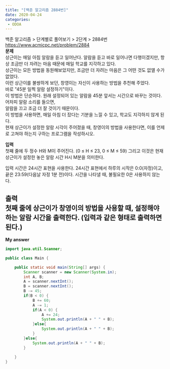 ```yaml
---
title: "[백준 알고리즘 2884번]"
date: 2020-04-24
categories: 
 - ODOA
---
```

백준 알고리즘 > 단계별로 풀어보기 > 2단계 > 2884번  
<a href="https://www.acmicpc.net/problem/2884">https://www.acmicpc.net/problem/2884</a>  
**문제**  
상근이는 매일 아침 알람을 듣고 일어난다. 알람을 듣고 바로 일어나면 다행이겠지만, 항상 조금만 더 자려는 마음 때문에 매일 학교를 지각하고 있다.  
상근이는 모든 방법을 동원해보았지만, 조금만 더 자려는 마음은 그 어떤 것도 없앨 수가 없었다.  
이런 상근이를 불쌍하게 보던, 창영이는 자신이 사용하는 방법을 추천해 주었다.  
바로 "45분 일찍 알람 설정하기"이다.  
이 방법은 단순하다. 원래 설정되어 있는 알람을 45분 앞서는 시간으로 바꾸는 것이다. 어차피 알람 소리를 들으면,  
알람을 끄고 조금 더 잘 것이기 때문이다.   
이 방법을 사용하면, 매일 아침 더 잤다는 기분을 느낄 수 있고, 학교도 지각하지 않게 된다.  
현재 상근이가 설정한 알람 시각이 주어졌을 때, 창영이의 방법을 사용한다면, 이를 언제로 고쳐야 하는지 구하는 프로그램을 작성하시오.  

**입력**  
첫째 줄에 두 정수 H와 M이 주어진다. (0 ≤ H ≤ 23, 0 ≤ M ≤ 59) 그리고 이것은 현재 상근이가 설정한 놓은 알람 시간 H시 M분을 의미한다.

입력 시간은 24시간 표현을 사용한다. 24시간 표현에서 하루의 시작은 0:0(자정)이고, 끝은 23:59(다음날 자정 1분 전)이다. 시간을 나타낼 때, 불필요한 0은 사용하지 않는다.

**출력**  
첫째 줄에 상근이가 창영이의 방법을 사용할 때, 설정해야 하는 알람 시간을 출력한다. (입력과 같은 형태로 출력하면 된다.)
---

**My answer**  


```java
import java.util.Scanner;

public class Main {

	public static void main(String[] args) {
		Scanner scanner = new Scanner(System.in);
		int A, B;
		A = scanner.nextInt();
		B = scanner.nextInt();
		B -= 45;
		if(B < 0) {
			B += 60;
			A -= 1;
			if(A < 0) {
				A += 24;
				System.out.println(A + " " + B);
			}else{
                System.out.println(A + " " + B);
            }
		}else{
			System.out.println(A + " " + B);
		}
		
	}
}


```



